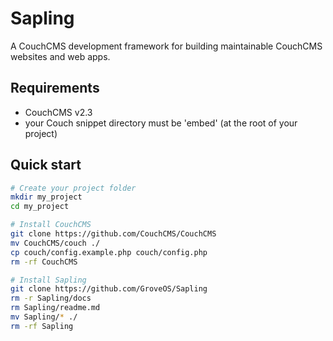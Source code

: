 # Sapling
A CouchCMS development framework for building maintainable CouchCMS websites and web apps.

## Requirements
- CouchCMS v2.3
- your Couch snippet directory must be 'embed' (at the root of your project)

## Quick start
```sh
# Create your project folder
mkdir my_project
cd my_project

# Install CouchCMS
git clone https://github.com/CouchCMS/CouchCMS
mv CouchCMS/couch ./
cp couch/config.example.php couch/config.php
rm -rf CouchCMS

# Install Sapling
git clone https://github.com/GroveOS/Sapling
rm -r Sapling/docs
rm Sapling/readme.md
mv Sapling/* ./
rm -rf Sapling
```